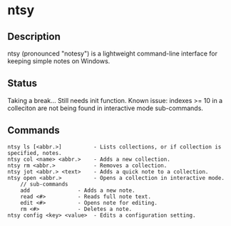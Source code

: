 # ntsy

## Description

ntsy (pronounced "notesy") is a lightweight command-line interface for keeping simple notes on Windows.

## Status

Taking a break... 
Still needs init function.
Known issue: indexes >= 10 in a colleciton are not being found in interactive mode sub-commands.

## Commands

```
ntsy ls [<abbr.>]          - Lists collections, or if collection is specified, notes.
ntsy col <name> <abbr.>    - Adds a new collection.
ntsy rm <abbr.>            - Removes a collection.
ntsy jot <abbr.> <text>    - Adds a quick note to a collection.
ntsy open <abbr.>		   - Opens a collection in interactive mode.
	// sub-commands
	add 		      - Adds a new note.
	read <#>		  - Reads full note text.
	edit <#>		  - Opens note for editing.
	rm <#>			  - Deletes a note.
ntsy config <key> <value>  - Edits a configuration setting.

```
